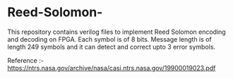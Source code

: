 # Reed-Solomon-
This repository contains verilog files to implement Reed Solomon encoding and decoding on FPGA. Each symbol is of 8 bits. Message length is of length 249 symbols and it can detect and correct upto 3 error symbols.


Reference :- https://ntrs.nasa.gov/archive/nasa/casi.ntrs.nasa.gov/19900019023.pdf
